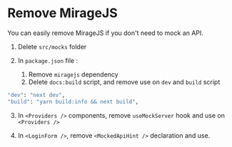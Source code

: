 # Remove MirageJS

You can easily remove MirageJS if you don't need to mock an API.

1. Delete `src/mocks` folder

2. In `package.json` file :

   1. Remove `miragejs` dependency
   2. Delete `docs:build` script, and remove use on `dev` and `build` script

```bash
"dev": "next dev",
"build": "yarn build:info && next build",
```

3. In `<Providers />` components, remove `useMockServer` hook and use on `<Providers />`

4. In `<LoginForm />`, remove `<MockedApiHint />` declaration and use.
